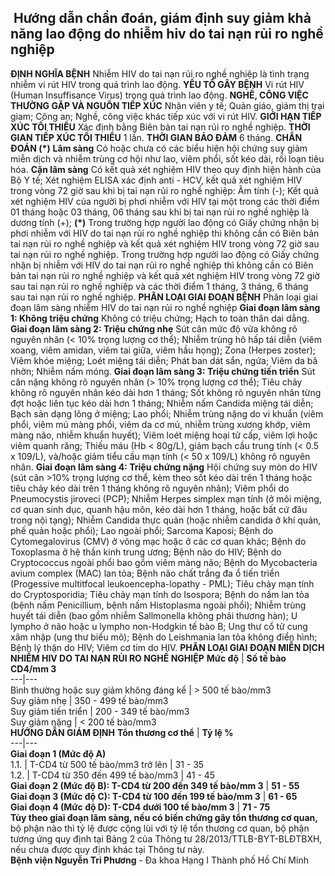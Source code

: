 ## ️ Hướng dẫn chẩn đoán, giám định suy giảm khả năng lao động do nhiễm hiv do tai nạn rủi ro nghề nghiệp

**ĐỊNH NGHĨA BỆNH**
Nhiễm HIV do tai nạn rủi ro nghề nghiệp là tình trạng nhiễm vi rút HIV trong quá trình lao động.
**YẾU TỐ GÂY BỆNH**
Vi rút HIV (Human Insuffisance Virus) trong quá trình lao động.
**NGHỀ, CÔNG VIỆC THƯỜNG GẶP VÀ NGUỒN TIẾP XÚC**
Nhân viên y tế;
Quản giáo, giám thị trại giam;
Công an;
Nghề, công việc khác tiếp xúc với vi rút HIV.
**GIỚI HẠN TIẾP XÚC TỐI THIỂU**
Xác định bằng Biên bản tai nạn rủi ro nghề nghiệp.
**THỜI GIAN TIẾP XÚC TỐI THIỂU**
1 lần.
**THỜI GIAN BẢO ĐẢM**
6 tháng.
**CHẨN ĐOÁN (*)**
**Lâm sàng**
Có hoặc chưa có các biểu hiện hội chứng suy giảm miễn dịch và nhiễm trùng cơ hội như lao, viêm phổi, sốt kéo dài, rối loạn tiêu hóa.
**Cận lâm sàng**
Có kết quả xét nghiệm HIV theo quy định hiện hành của Bộ Y tế;
Xét nghiệm ELISA xác định anti - HCV, kết quả xét nghiệm HIV trong vòng 72 giờ sau khi bị tai nạn rủi ro nghề nghiệp: Âm tính (-);
Kết quả xét nghiệm HIV của người bị phơi nhiễm với HIV tại một trong các thời điểm 01 tháng hoặc 03 tháng, 06 tháng sau khi bị tai nạn rủi ro nghề nghiệp là dương tính (+);
**(*)** Trong trường hợp người lao động có Giấy chứng nhận bị phơi nhiễm với HIV do tai nạn rủi ro nghề nghiệp thì không cần có Biên bản tai nạn rủi ro nghề nghiệp và kết quả xét nghiệm HIV trong vòng 72 giờ sau tai nạn rủi ro nghề nghiệp.
Trong trường hợp người lao động có Giấy chứng nhận bị nhiễm với HIV do tai nạn rủi ro nghề nghiệp thì không cần có Biên bản tai nạn rủi ro nghề nghiệp và kết quả xét nghiệm HIV trong vòng 72 giờ sau tai nạn rủi ro nghề nghiệp và các thời điểm 1 tháng, 3 tháng, 6 tháng sau tai nạn rủi ro nghề nghiệp.
**PHÂN LOẠI GIAI ĐOẠN BỆNH**
Phân loại giai đoạn lâm sàng nhiễm HIV do tai nạn rủi ro nghề nghiệp
**Giai đoạn lâm sàng 1: Không triệu chứng**
Không có triệu chứng;
Hạch to toàn thân dai dẳng.
**Giai đoạn lâm sàng 2: Triệu chứng nhẹ**
Sút cân mức độ vừa không rõ nguyên nhân (< 10% trọng lượng cơ thể);
Nhiễm trùng hô hấp tái diễn (viêm xoang, viêm amidan, viêm tai giữa, viêm hầu họng);
Zona (Herpes zoster);
Viêm khóe miệng;
Loét miệng tái diễn;
Phát ban dát sẩn, ngứa;
Viêm da bã nhờn;
Nhiễm nấm móng.
**Giai đoạn lâm sàng 3: Triệu chứng tiến triển**
Sút cân nặng không rõ nguyên nhân (> 10% trọng lượng cơ thể);
Tiêu chảy không rõ nguyên nhân kéo dài hơn 1 tháng;
Sốt không rõ nguyên nhân từng đợt hoặc liên tục kéo dài hơn 1 tháng;
Nhiễm nấm Candida miệng tái diễn;
Bạch sản dạng lông ở miệng;
Lao phổi;
Nhiễm trùng nặng do vi khuẩn (viêm phổi, viêm mủ màng phổi, viêm da cơ mủ, nhiễm trùng xương khớp, viêm màng não, nhiễm khuẩn huyết);
Viêm loét miệng hoại tử cấp, viêm lợi hoặc viêm quanh răng;
Thiếu máu (Hb < 80g/L), giảm bạch cầu trung tính (< 0.5 x 109/L), và/hoặc giảm tiểu cầu mạn tính (< 50 x 109/L) không rõ nguyên nhân.
**Giai đoạn lâm sàng 4: Triệu chứng nặng**
Hội chứng suy mòn do HIV (sút cân >10% trọng lượng cơ thể, kèm theo sốt kéo dài trên 1 tháng hoặc tiêu chảy kéo dài trên 1 tháng không rõ nguyên nhân);
Viêm phổi do Pneumocystis jiroveci (PCP);
Nhiễm Herpes simplex mạn tính (ở môi miệng, cơ quan sinh dục, quanh hậu môn, kéo dài hơn 1 tháng, hoặc bất cứ đâu trong nội tạng);
Nhiễm Candida thực quản (hoặc nhiễm candida ở khí quản, phế quản hoặc phổi);
Lao ngoài phổi;
Sarcoma Kaposi;
Bệnh do Cytomegalovirus (CMV) ở võng mạc hoặc ở các cơ quan khác;
Bệnh do Toxoplasma ở hệ thần kinh trung ương;
Bệnh não do HIV;
Bệnh do Cryptococcus ngoài phổi bao gồm viêm màng não;
Bệnh do Mycobacteria avium complex (MAC) lan tỏa;
Bệnh não chất trắng đa ổ tiến triển (Progessive multitfocal leukoencepha-lopathy - PML);
Tiêu chảy mạn tính do Cryptosporidia;
Tiêu chảy mạn tính do Isospora;
Bệnh do nấm lan tỏa (bệnh nấm Penicillium, bệnh nấm Histoplasma ngoài phổi);
Nhiễm trùng huyết tái diễn (bao gồm nhiễm Sallmonella không phải thương hàn);
U lympho ở não hoặc u lympho non-Hodgkin tế bào B;
Ung thư cổ tử cung xâm nhập (ung thư biểu mô);
Bệnh do Leishmania lan tỏa không điển hình;
Bệnh lý thận do HIV;
Viêm cơ tim do HIV.
**PHÂN LOẠI GIAI ĐOẠN MIỄN DỊCH NHIỄM HIV DO TAI NẠN RỦI RO NGHỀ NGHIỆP**
**Mức độ** |  **Số tế bào CD4/mm 3**  
---|---  
Bình thường hoặc suy giảm không đáng kể |  > 500 tế bào/mm3  
Suy giảm nhẹ |  350 - 499 tế bào/mm3  
Suy giảm tiến triển |  200 - 349 tế bào/mm3  
Suy giảm nặng |  < 200 tế bào/mm3  
**HƯỚNG DẪN GIÁM ĐỊNH**
**Tổn thương cơ thể** |  **Tỷ lệ %**  
---|---  
**Giai đoạn 1 (Mức độ A)**  
1.1. |  T-CD4 từ 500 tế bào/mm3 trở lên |  31 - 35  
1.2. |  T-CD4 từ 350 đến 499 tế bào/mm3 |  41 - 45  
**Giai đoạn 2 (Mức độ B): T-CD4 từ 200 đến 349 tế bào/mm 3** |  **51 - 55**  
**Giai đoạn 3 (Mức độ C): T-CD4 từ 100 đến 199 tế bào/mm 3** |  **61 - 65**  
**Giai đoạn 4 (Mức độ D): T-CD4 dưới 100 tế bào/mm 3** |  **71 - 75**  
**Tùy theo giai đoạn lâm sàng, nếu có biến chứng gây tổn thương cơ quan,** bộ phận nào thì tỷ lệ được cộng lùi với tỷ lệ tổn thương cơ quan, bộ phận tương ứng quy định tại Bảng 2 của Thông tư 28/2013/TTLB-BYT-BLĐTBXH, nếu chưa được quy định khác tại Thông tư này.  
**Bệnh viện Nguyễn Tri Phương** - Đa khoa Hạng I Thành phố Hồ Chí Minh
